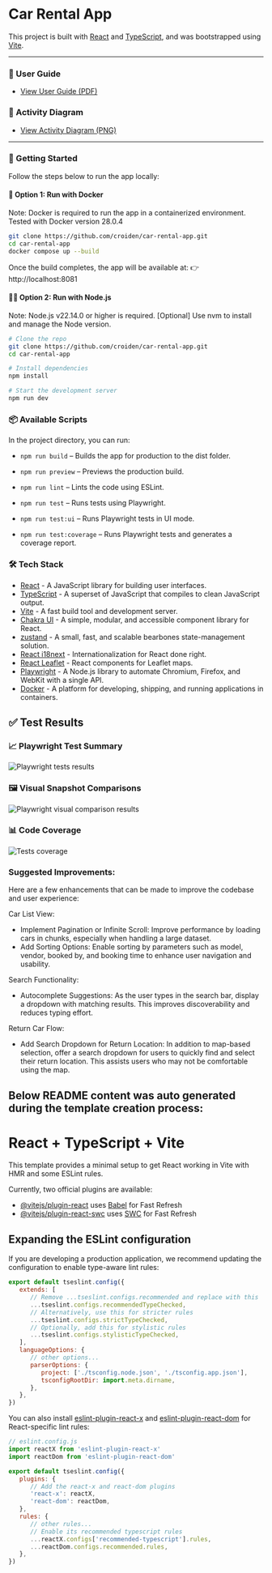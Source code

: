 # Car Rental App

This project is built with [React](https://reactjs.org/) and [TypeScript](https://www.typescriptlang.org/), and was bootstrapped using [Vite](https://vitejs.dev/).

---

### 📘 User Guide

- [View User Guide (PDF)](docs/user-guide.pdf)

### 🔶 Activity Diagram

- [View Activity Diagram (PNG)](docs/activity-diagram.png)

---

### 🚀 Getting Started

Follow the steps below to run the app locally:

#### 🐳 Option 1: Run with Docker

Note: Docker is required to run the app in a containerized environment. Tested with Docker version 28.0.4

```bash
git clone https://github.com/croiden/car-rental-app.git
cd car-rental-app
docker compose up --build

```

Once the build completes, the app will be available at:
👉 http://localhost:8081

#### 🧑‍💻 Option 2: Run with Node.js

Note: Node.js v22.14.0 or higher is required.
[Optional] Use nvm to install and manage the Node version.

```bash
# Clone the repo
git clone https://github.com/croiden/car-rental-app.git
cd car-rental-app

# Install dependencies
npm install

# Start the development server
npm run dev
```

### 📦 Available Scripts

In the project directory, you can run:

- `npm run build` – Builds the app for production to the dist folder.

- `npm run preview` – Previews the production build.

- `npm run lint` – Lints the code using ESLint.

- `npm run test` – Runs tests using Playwright.

- `npm run test:ui` – Runs Playwright tests in UI mode.

- `npm run test:coverage` – Runs Playwright tests and generates a coverage report.

### 🛠 Tech Stack

- [React](https://reactjs.org/) - A JavaScript library for building user interfaces.
- [TypeScript](https://www.typescriptlang.org/) - A superset of JavaScript that compiles to clean JavaScript output.
- [Vite](https://vitejs.dev/) - A fast build tool and development server.
- [Chakra UI](https://chakra-ui.com/) - A simple, modular, and accessible component library for React.
- [zustand](https://zustand-demo.pmnd.rs/) - A small, fast, and scalable bearbones state-management solution.
- [React i18next](https://react.i18next.com/) - Internationalization for React done right.
- [React Leaflet](https://react-leaflet.js.org/) - React components for Leaflet maps.
- [Playwright](https://playwright.dev/) - A Node.js library to automate Chromium, Firefox, and WebKit with a single API.
- [Docker](https://www.docker.com/) - A platform for developing, shipping, and running applications in containers.

## ✅ Test Results

### 📈 Playwright Test Summary

![Playwright tests results](docs/test-result.png)

### 🖼️ Visual Snapshot Comparisons

![Playwright visual comparison results](docs/visual-test-result.png)

### 📊 Code Coverage

![Tests coverage](docs/test-coverage.png)

### Suggested Improvements:
Here are a few enhancements that can be made to improve the codebase and user experience:

Car List View:

- Implement Pagination or Infinite Scroll: Improve performance by loading cars in chunks, especially when handling a large dataset.
- Add Sorting Options: Enable sorting by parameters such as model, vendor, booked by, and booking time to enhance user navigation and usability.

Search Functionality:

- Autocomplete Suggestions: As the user types in the search bar, display a dropdown with matching results. This improves discoverability and reduces typing effort.

Return Car Flow:

- Add Search Dropdown for Return Location: In addition to map-based selection, offer a search dropdown for users to quickly find and select their return location. This assists users who may not be comfortable using the map.

## Below README content was auto generated during the template creation process:

# React + TypeScript + Vite

This template provides a minimal setup to get React working in Vite with HMR and some ESLint rules.

Currently, two official plugins are available:

- [@vitejs/plugin-react](https://github.com/vitejs/vite-plugin-react/blob/main/packages/plugin-react/README.md) uses [Babel](https://babeljs.io/) for Fast Refresh
- [@vitejs/plugin-react-swc](https://github.com/vitejs/vite-plugin-react-swc) uses [SWC](https://swc.rs/) for Fast Refresh

## Expanding the ESLint configuration

If you are developing a production application, we recommend updating the configuration to enable type-aware lint rules:

```js
export default tseslint.config({
   extends: [
      // Remove ...tseslint.configs.recommended and replace with this
      ...tseslint.configs.recommendedTypeChecked,
      // Alternatively, use this for stricter rules
      ...tseslint.configs.strictTypeChecked,
      // Optionally, add this for stylistic rules
      ...tseslint.configs.stylisticTypeChecked,
   ],
   languageOptions: {
      // other options...
      parserOptions: {
         project: ['./tsconfig.node.json', './tsconfig.app.json'],
         tsconfigRootDir: import.meta.dirname,
      },
   },
})
```

You can also install [eslint-plugin-react-x](https://github.com/Rel1cx/eslint-react/tree/main/packages/plugins/eslint-plugin-react-x) and [eslint-plugin-react-dom](https://github.com/Rel1cx/eslint-react/tree/main/packages/plugins/eslint-plugin-react-dom) for React-specific lint rules:

```js
// eslint.config.js
import reactX from 'eslint-plugin-react-x'
import reactDom from 'eslint-plugin-react-dom'

export default tseslint.config({
   plugins: {
      // Add the react-x and react-dom plugins
      'react-x': reactX,
      'react-dom': reactDom,
   },
   rules: {
      // other rules...
      // Enable its recommended typescript rules
      ...reactX.configs['recommended-typescript'].rules,
      ...reactDom.configs.recommended.rules,
   },
})
```
